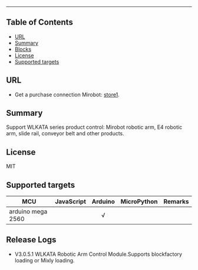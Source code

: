 
---------------------------------------------------------

## Table of Contents

* [URL](#url)
* [Summary](#summary)
* [Blocks](#blocks)
* [License](#license)
* [Supported targets](#Supportedtargets)

## URL

* Get a purchase connection Mirobot: [store1](https://www.wlkata.com/).

## Summary
Support WLKATA series product control: Mirobot robotic arm, E4 robotic arm, slide rail, conveyor belt and other products.



## License

MIT

## Supported targets

MCU                | JavaScript    | Arduino   | MicroPython    | Remarks
------------------ | :----------: | :----------: | :---------: | -----
arduino mega 2560  |              |       √      |             | 



## Release Logs
* V3.0.5.1  WLKATA Robotic Arm Control Module.Supports blockfactory loading or Mixly loading.
